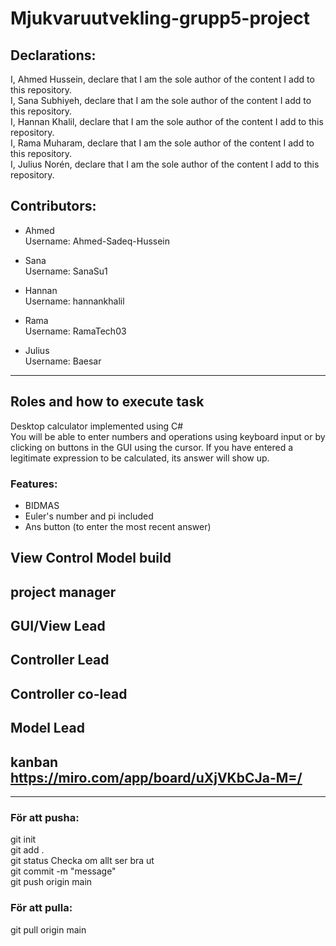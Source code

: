 # Mjukvaruutvekling-grupp5-project

## Declarations:
I, Ahmed Hussein, declare that I am the sole author of the content I add to this repository.\
I, Sana Subhiyeh, declare that I am the sole author of the content I add to this repository.\
I, Hannan Khalil, declare that I am the sole author of the content I add to this repository.\
I, Rama Muharam, declare that I am the sole author of the content I add to this repository.\
I, Julius Norén, declare that I am the sole author of the content I add to this repository.


## Contributors: 
- Ahmed \
Username: Ahmed-Sadeq-Hussein

- Sana\
Username: SanaSu1

- Hannan\
Username: hannankhalil

- Rama\
Username: RamaTech03

- Julius\
Username: Baesar



---

## Roles and how to execute task 
Desktop calculator implemented using C# \
You will be able to enter numbers and operations using keyboard input or by clicking on buttons in the GUI using the cursor. If you have entered a legitimate expression to be calculated, its answer will show up.


### Features:
- BIDMAS
- Euler's number and pi included
- Ans button (to enter the most recent answer)
## View Control Model build 

## project manager
## GUI/View Lead
## Controller Lead
## Controller co-lead
## Model Lead


## kanban https://miro.com/app/board/uXjVKbCJa-M=/


---

### För att pusha: 
git init \
git add . \
git status      Checka om allt ser bra ut\
git commit -m "message" \
git push origin main 

### För att pulla:
git pull origin main 
